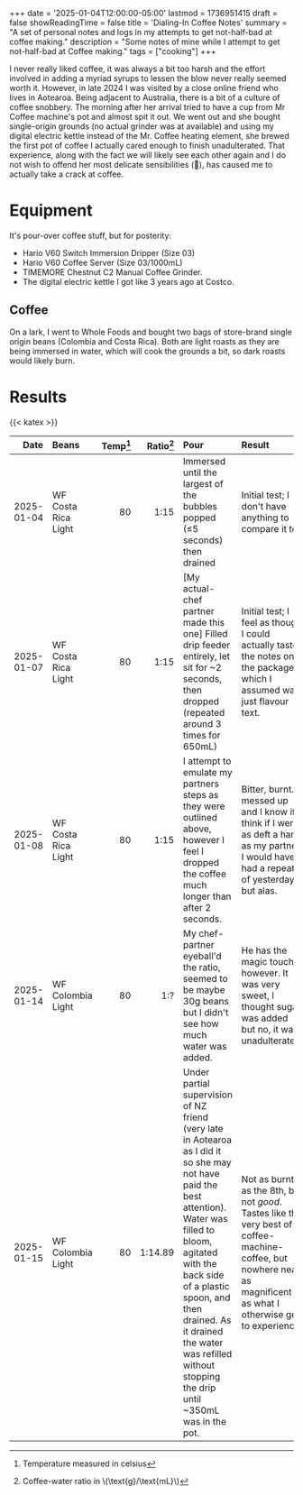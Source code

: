 +++
date = '2025-01-04T12:00:00-05:00'
lastmod = 1736951415
draft = false
showReadingTime = false
title = 'Dialing-In Coffee Notes'
summary = "A set of personal notes and logs in my attempts to get not-half-bad at coffee making."
description = "Some notes of mine while I attempt to get not-half-bad at Coffee making."
tags = ["cooking"]
+++

I never really liked coffee, it was always a bit too harsh and the effort involved in adding a myriad syrups to lessen the blow never really seemed worth it. However, in late 2024 I was visited by a close online friend who lives in Aotearoa. Being adjacent to Australia, there is a bit of a culture of coffee snobbery. The morning after her arrival tried to have a cup from Mr Coffee machine's pot and almost spit it out. We went out and she bought single-origin grounds (no actual grinder was at available) and using my digital electric kettle instead of the Mr. Coffee heating element, she brewed the first pot of coffee I actually cared enough to finish unadulterated. That experience, along with the fact we will likely see each other again and I do not wish to offend her most delicate sensibilities (🩵), has caused me to actually take a crack at coffee.

# Equipment

It's pour-over coffee stuff, but for posterity:

- Hario V60 Switch Immersion Dripper (Size 03)
- Hario V60 Coffee Server (Size 03/1000mL)
- TIMEMORE Chestnut C2 Manual Coffee Grinder.
- The digital electric kettle I got like 3 years ago at Costco.

## Coffee

On a lark, I went to Whole Foods and bought two bags of store-brand single origin beans (Colombia and Costa Rica). Both are light roasts as they are being immersed in water, which will cook the grounds a bit, so dark roasts would likely burn.

# Results

{{< katex >}}

| Date | Beans | Temp[^1] | Ratio[^2] | Pour | Result |
|--:|:--|--:|--:|:--|:--|
| 2025-01-04 | WF Costa Rica Light | 80 | 1:15 | Immersed until the largest of the bubbles popped (≤5 seconds) then drained | Initial test; I don't have anything to compare it to. |
| 2025-01-07 | WF Costa Rica Light | 80 | 1:15 | [My actual-chef partner made this one] Filled drip feeder entirely, let sit for ~2 seconds, then dropped (repeated around 3 times for 650mL) | Initial test; I feel as though I could actually taste the notes on the package, which I assumed was just flavour text. |
| 2025-01-08 | WF Costa Rica Light | 80 | 1:15 | I attempt to emulate my partners steps as they were outlined above, however I feel I dropped the coffee much longer than after 2 seconds. | Bitter, burnt. I messed up and I know it. I think if I were as deft a hand as my partner I would have had a repeat of yesterday but alas. |
| 2025-01-14 | WF Colombia Light | 80 | 1:? | My chef-partner eyeball'd the ratio, seemed to be maybe 30g beans but I didn't see how much water was added. | He has the magic touch, however. It was very sweet, I thought sugar was added but no, it was unadulterated. |
| 2025-01-15 | WF Colombia Light | 80 | 1:14.89 | Under partial supervision of NZ friend (very late in Aotearoa as I did it so she may not have paid the best attention). Water was filled to bloom, agitated with the back side of a plastic spoon, and then drained. As it drained the water was refilled without stopping the drip until ~350mL was in the pot. | Not as burnt as the 8th, but not *good*. Tastes like the very best of coffee-machine-coffee, but nowhere near as magnificent as what I otherwise get to experience. |

[^1]: Temperature measured in celsius
[^2]: Coffee-water ratio in \\(\text{g}/\text{mL}\\)